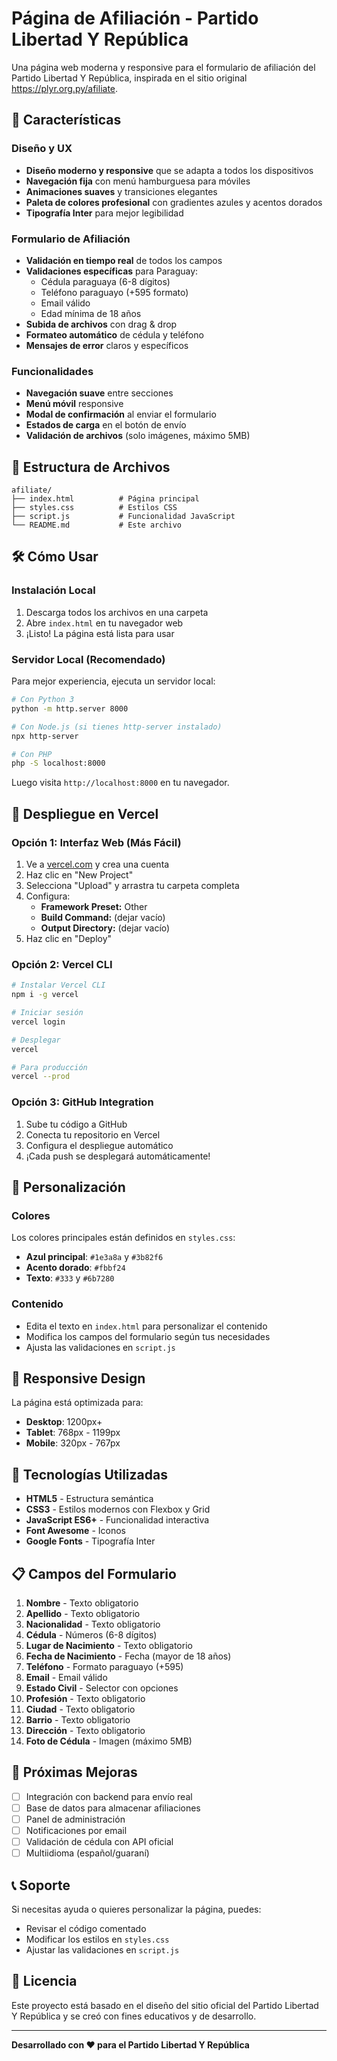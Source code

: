 # Página de Afiliación - Partido Libertad Y República

Una página web moderna y responsive para el formulario de afiliación del Partido Libertad Y República, inspirada en el sitio original https://plyr.org.py/afiliate.

## 🚀 Características

### Diseño y UX
- **Diseño moderno y responsive** que se adapta a todos los dispositivos
- **Navegación fija** con menú hamburguesa para móviles
- **Animaciones suaves** y transiciones elegantes
- **Paleta de colores profesional** con gradientes azules y acentos dorados
- **Tipografía Inter** para mejor legibilidad

### Formulario de Afiliación
- **Validación en tiempo real** de todos los campos
- **Validaciones específicas** para Paraguay:
  - Cédula paraguaya (6-8 dígitos)
  - Teléfono paraguayo (+595 formato)
  - Email válido
  - Edad mínima de 18 años
- **Subida de archivos** con drag & drop
- **Formateo automático** de cédula y teléfono
- **Mensajes de error** claros y específicos

### Funcionalidades
- **Navegación suave** entre secciones
- **Menú móvil** responsive
- **Modal de confirmación** al enviar el formulario
- **Estados de carga** en el botón de envío
- **Validación de archivos** (solo imágenes, máximo 5MB)

## 📁 Estructura de Archivos

```
afiliate/
├── index.html          # Página principal
├── styles.css          # Estilos CSS
├── script.js           # Funcionalidad JavaScript
└── README.md           # Este archivo
```

## 🛠️ Cómo Usar

### Instalación Local
1. Descarga todos los archivos en una carpeta
2. Abre `index.html` en tu navegador web
3. ¡Listo! La página está lista para usar

### Servidor Local (Recomendado)
Para mejor experiencia, ejecuta un servidor local:

```bash
# Con Python 3
python -m http.server 8000

# Con Node.js (si tienes http-server instalado)
npx http-server

# Con PHP
php -S localhost:8000
```

Luego visita `http://localhost:8000` en tu navegador.

## 🚀 Despliegue en Vercel

### Opción 1: Interfaz Web (Más Fácil)
1. Ve a [vercel.com](https://vercel.com) y crea una cuenta
2. Haz clic en "New Project"
3. Selecciona "Upload" y arrastra tu carpeta completa
4. Configura:
   - **Framework Preset:** Other
   - **Build Command:** (dejar vacío)
   - **Output Directory:** (dejar vacío)
5. Haz clic en "Deploy"

### Opción 2: Vercel CLI
```bash
# Instalar Vercel CLI
npm i -g vercel

# Iniciar sesión
vercel login

# Desplegar
vercel

# Para producción
vercel --prod
```

### Opción 3: GitHub Integration
1. Sube tu código a GitHub
2. Conecta tu repositorio en Vercel
3. Configura el despliegue automático
4. ¡Cada push se desplegará automáticamente!

## 🎨 Personalización

### Colores
Los colores principales están definidos en `styles.css`:
- **Azul principal**: `#1e3a8a` y `#3b82f6`
- **Acento dorado**: `#fbbf24`
- **Texto**: `#333` y `#6b7280`

### Contenido
- Edita el texto en `index.html` para personalizar el contenido
- Modifica los campos del formulario según tus necesidades
- Ajusta las validaciones en `script.js`

## 📱 Responsive Design

La página está optimizada para:
- **Desktop**: 1200px+
- **Tablet**: 768px - 1199px
- **Mobile**: 320px - 767px

## 🔧 Tecnologías Utilizadas

- **HTML5** - Estructura semántica
- **CSS3** - Estilos modernos con Flexbox y Grid
- **JavaScript ES6+** - Funcionalidad interactiva
- **Font Awesome** - Iconos
- **Google Fonts** - Tipografía Inter

## 📋 Campos del Formulario

1. **Nombre** - Texto obligatorio
2. **Apellido** - Texto obligatorio
3. **Nacionalidad** - Texto obligatorio
4. **Cédula** - Números (6-8 dígitos)
5. **Lugar de Nacimiento** - Texto obligatorio
6. **Fecha de Nacimiento** - Fecha (mayor de 18 años)
7. **Teléfono** - Formato paraguayo (+595)
8. **Email** - Email válido
9. **Estado Civil** - Selector con opciones
10. **Profesión** - Texto obligatorio
11. **Ciudad** - Texto obligatorio
12. **Barrio** - Texto obligatorio
13. **Dirección** - Texto obligatorio
14. **Foto de Cédula** - Imagen (máximo 5MB)

## 🚀 Próximas Mejoras

- [ ] Integración con backend para envío real
- [ ] Base de datos para almacenar afiliaciones
- [ ] Panel de administración
- [ ] Notificaciones por email
- [ ] Validación de cédula con API oficial
- [ ] Multiidioma (español/guaraní)

## 📞 Soporte

Si necesitas ayuda o quieres personalizar la página, puedes:
- Revisar el código comentado
- Modificar los estilos en `styles.css`
- Ajustar las validaciones en `script.js`

## 📄 Licencia

Este proyecto está basado en el diseño del sitio oficial del Partido Libertad Y República y se creó con fines educativos y de desarrollo.

---

**Desarrollado con ❤️ para el Partido Libertad Y República**
